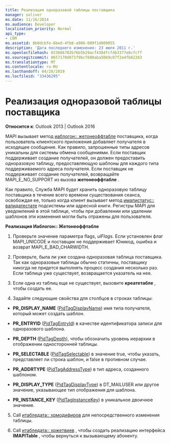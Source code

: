 ```yaml
---
title: Реализация одноразовой таблицы поставщика
manager: soliver
ms.date: 11/16/2014
ms.audience: Developer
localization_priority: Normal
api_type:
- COM
ms.assetid: 8b0dcbfe-6bed-4fb8-a906-009f1d009055
description: 'Дата последнего изменения: 23 июля 2011 г.'
ms.openlocfilehash: 023686702b76b5b29acf4304fcfdb3377e8cfcff
ms.sourcegitcommit: 8657170d071f9bcf680aba50b9c07f2a4fb82283
ms.translationtype: MT
ms.contentlocale: ru-RU
ms.lasthandoff: 04/28/2019
ms.locfileid: "33436295"
---
```

# <a name="implementing-a-provider-one-off-table"></a>Реализация одноразовой таблицы поставщика

  
  
**Относится к**: Outlook 2013 | Outlook 2016 
  
MAPI вызывает метод [иаблогон:: жетонеоффтабле](iablogon-getoneofftable.md) поставщика, когда пользователь клиентского приложения добавляет получателя в исходящее сообщение. Как правило, запрошенные типы адресов уникальны для системы обмена сообщениями. Если поставщик поддерживает создание получателей, он должен предоставить одноразовую таблицу, предоставляющую шаблоны для каждого типа поддерживаемого адреса получателя. Если поставщик не поддерживает создание получателей, возвращайте MAPI_E_NO_SUPPORT из вызова **жетонеоффтабле** . 
  
Как правило, Служба MAPI будет хранить одноразовую таблицу поставщика в течение всего времени существования сеанса, освобождая ее, только когда клиент вызывает метод [имапистатус:: валидатестате](imapistatus-validatestate.md) подсистемы или адресной книги. Регистры MAPI для уведомлений в этой таблице, чтобы при добавлении или удалении шаблонов эти изменения могли быть отражены для пользователя. 
  
 **Реализация Иаблогон:: Жетонеоффтабле**
  
1. Проверьте значение параметра flags, _ulFlags_. Если установлен флаг MAPI_UNICODE и поставщик не поддерживает Юникод, ошибка и возврат MAPI_E_BAD_CHARWIDTH. 
    
2. Проверьте, была ли уже создана одноразовая таблица поставщика. Так как одноразовые таблицы обычно статичны, поставщику никогда не придется выполнять процесс создания несколько раз. Если таблица уже существует, возвращается указатель на нее. 
    
3. Если одна из таблиц еще не существует, вызовите **креатетабле** , чтобы создать ее. 
    
4. Задайте следующие свойства для столбцов в строках таблицы:
    
  - **PR_DISPLAY_NAME** ([PidTagDisplayName](pidtagdisplayname-canonical-property.md)) имя типа получателя, который может создать шаблон. 
    
  - **PR_ENTRYID** ([PidTagEntryId](pidtagentryid-canonical-property.md)) в качестве идентификатора записи для одноразового шаблона.
    
  - **PR_DEPTH** ([PidTagDepth](pidtagdepth-canonical-property.md)), чтобы обозначить уровень иерархии в отображении односторонней таблицы.
    
  - **PR_SELECTABLE** ([PidTagSelectable](pidtagselectable-canonical-property.md)) в значение true, чтобы указать, представляет ли строка шаблон, и false в противном случае.
    
  - **PR_ADDRTYPE** ([PidTagAddressType](pidtagaddresstype-canonical-property.md)) в тип адреса, созданного шаблоном.
    
  - **PR_DISPLAY_TYPE** ([PidTagDisplayType](pidtagdisplaytype-canonical-property.md)) в DT_MAILUSER или другое значение, указывающее тип отображения для шаблона.
    
  - **PR_INSTANCE_KEY** ([PidTagInstanceKey](pidtaginstancekey-canonical-property.md)) в уникальное двоичное значение. 
    
5. Call [итабледата:: хрмодифиров](itabledata-hrmodifyrow.md) для непосредственного изменения таблицы. 
    
6. Call [итабледата:: хржетвиев](itabledata-hrgetview.md) , чтобы создать реализацию интерфейса **IMAPITable** , чтобы вернуться к вызывающему абоненту. 
    

